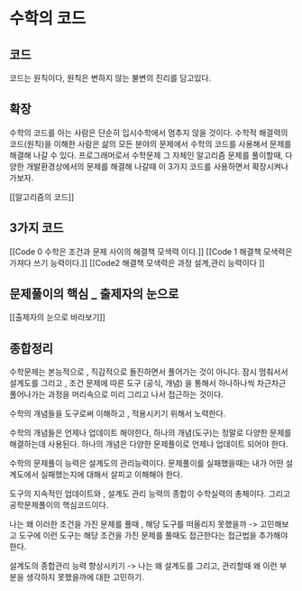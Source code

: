 # 수학의 코드

## 코드
코드는 원칙이다, 원칙은 변하지 않는 불변의 진리를 담고있다. 

## 확장
수학의 코드를 아는 사람은 단순히 입시수학에서 멈추지 않을 것이다. 수학적 해결력의 코드(원칙)을 이해한 사람은 삶의 모든 분야의 문제에서 수학의 코드를 사용해서 문제를 해결해 나갈 수 있다. 
프로그래머로서 수학문제 그 자체인 알고리즘 문제를 풀이할때, 다양한 개발환경상에서의 문제를 해결해 나갈때 이 3가지 코드를 사용하면서 확장시켜나가보자. 

[[알고리즘의 코드]]

## 3가지 코드
[[Code 0 수학은 조건과 문제 사이의  해결책 모색력 이다.]]
[[Code 1 해결책 모색력은 가져다 쓰기 능력이다.]]
[[Code2 해결책 모색력은 과정 설계,관리 능력이다 ]]

## 문제풀이의 핵심 _ 출제자의 눈으로
[[출제자의 눈으로 바라보기]]



## 종합정리

수학문제는 본능적으로 , 직감적으로 돌진하면서 풀어가는 것이 아니다. 잠시 멈춰서서 설계도를 그리고 , 조건 문제에 따른 도구 (공식, 개념) 을 통해서 하나하나씩 차근차근 풀어나가는 과정을 머리속으로 미리 그리고 나서 접근하는 것이다. 

수학의 개념들을 도구로써 이해하고 , 적용시키기 위해서 노력한다. 

수학의 개념들은 언제나 업데이트 해야한다, 하나의 개념(도구)는 정말로 다양한 문제를 해결하는데 사용된다. 하나의 개념은 다양한 문제풀이로 언제나 업데이트 되어야 한다. 

수학의 문제풀이 능력은 설계도의 관리능력이다. 문제풀이를 실패했을때는 내가 어떤 설계도에서 실패했는지에 대해서 살피고 이해해야 한다. 

도구의 지속적인 업데이트와 , 설계도 관리 능력의 종합이 수학실력의 총체이다. 그리고 공학문제풀이의 핵심코드이다. 

나는 왜 이러한 조건을 가진 문제를 풀때 , 해당 도구를 떠올리지 못했을까 -> 고민해보고 도구에 이런 도구는 해당 조건을 가진 문제를 풀때도 접근한다는 접근법을 추가해야한다. 

설계도의 종합관리 능력 향상시키기 -> 나는 왜 설계도를 그리고, 관리할때 왜 이런 부분을 생각하지 못했을까에 대한 고민하기. 